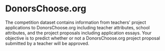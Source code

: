 # DonorsChoose.org
The competition dataset contains information from teachers' project applications to DonorsChoose.org including teacher attributes, school attributes, and the project proposals including application essays. Your objective is to predict whether or not a DonorsChoose.org project proposal submitted by a teacher will be approved.
